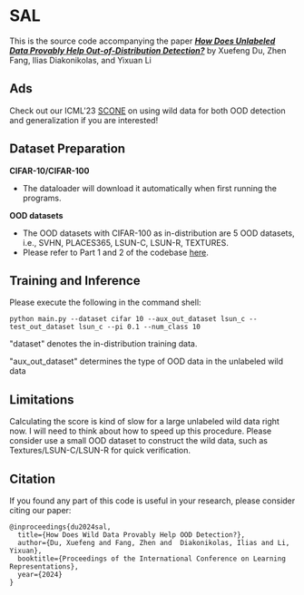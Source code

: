# SAL

This is the source code accompanying the paper [***How Does Unlabeled Data Provably Help Out-of-Distribution Detection?***](https://openreview.net/forum?id=jlEjB8MVGa) by Xuefeng Du, Zhen Fang, Ilias Diakonikolas, and Yixuan Li



## Ads 

Check out our ICML'23 [SCONE](https://github.com/deeplearning-wisc/scone) on using wild data for both OOD detection and generalization if you are interested!



## Dataset Preparation


**CIFAR-10/CIFAR-100**

* The dataloader will download it automatically when first running the programs.

**OOD datasets**


* The OOD datasets with CIFAR-100 as in-distribution are 5 OOD datasets, i.e., SVHN, PLACES365, LSUN-C, LSUN-R, TEXTURES.
* Please refer to Part 1 and 2 of the codebase [here](https://github.com/deeplearning-wisc/knn-ood). 





## Training and Inference

Please execute the following in the command shell:
```
python main.py --dataset cifar 10 --aux_out_dataset lsun_c --test_out_dataset lsun_c --pi 0.1 --num_class 10
```
"dataset" denotes the in-distribution training data.

"aux_out_dataset" determines the type of OOD data in the unlabeled wild data



## Limitations
Calculating the score is kind of slow for a large unlabeled wild data right now. I will need to think about how to speed up this procedure. Please consider use a small OOD dataset to construct the wild data, such as Textures/LSUN-C/LSUN-R for quick verification.


## Citation ##
If you found any part of this code is useful in your research, please consider citing our paper:

```
@inproceedings{du2024sal,
  title={How Does Wild Data Provably Help OOD Detection?},
  author={Du, Xuefeng and Fang, Zhen and  Diakonikolas, Ilias and Li, Yixuan},
  booktitle={Proceedings of the International Conference on Learning Representations},
  year={2024}
}
```





